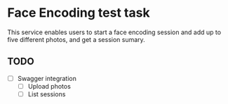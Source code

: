# Face Encoding test task

This service enables users to start a face encoding session and add up to five different photos, and get a session sumary.


## TODO
- [ ] Swagger integration
    - [ ] Upload photos
    - [ ] List sessions
